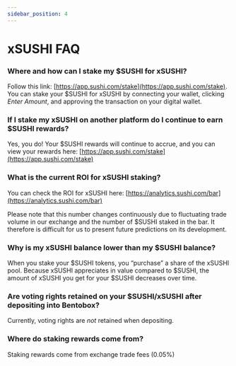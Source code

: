 ```yaml
---
sidebar_position: 4
---
```


# xSUSHI FAQ

### Where and how can I stake my $SUSHI for xSUSHI?

Follow this link: [https://app.sushi.com/stake](https://app.sushi.com/stake). You can stake your $SUSHI for xSUSHI by connecting your wallet, clicking _Enter Amount_, and approving the transaction on your digital wallet.

### If I stake my xSUSHI on another platform do I continue to earn $SUSHI rewards?

Yes, you do! Your $SUSHI rewards will continue to accrue, and you can view your rewards here:
[https://app.sushi.com/stake](https://app.sushi.com/stake)

### What is the current ROI for xSUSHI staking?

You can check the ROI for xSUSHI here: [https://analytics.sushi.com/bar](https://analytics.sushi.com/bar)

Please note that this number changes continuously due to fluctuating trade volume in our exchange and the number of $SUSHI staked in the bar. It therefore is difficult for us to present future predictions on its development.

### Why is my xSUSHI balance lower than my $SUSHI balance?

When you stake your $SUSHI tokens, you “purchase” a share of the xSUSHI pool. Because xSUSHI appreciates in value compared to $SUSHI, the amount of xSUSHI you get for your $SUSHI decreases over time.

### Are voting rights retained on your $SUSHI/xSUSHI after depositing into Bentobox?

Currently, voting rights are _not_ retained when depositing.

### Where do staking rewards come from?

Staking rewards come from exchange trade fees (0.05%)

